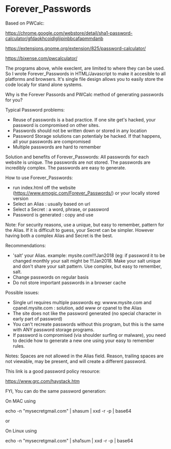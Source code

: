 # Forever_Passwords

Based on PWCalc: 

https://chrome.google.com/webstore/detail/sha1-password-calculator/gfdaokhcoidlgljipinbbcafapmmdanb

https://extensions.gnome.org/extension/825/password-calculator/

https://bixense.com/pwcalculator/

The programs above, while execlent, are limited to where they can be used. So I wrote Forever_Passwords in HTML/Javascript to make it accesible to all platforms and browsers. It's single file design allows you to easily store the code localy for stand alone systems.

Why is the Forever Passords and PWCalc method of generating passwords for you?

Typical Password problems:
- Reuse of passwords is a bad practice. If one site get's hacked, your password is compromised on other sites.
- Passwords should not be written down or stored in any location
- Password Storage solutions can potentialy be hacked. If that happens, all your passwords are compromised 
- Multiple passwords are hard to remember

Solution and benefits of Forever_Passwords:
All passwords for each website is unique. The passwords are not stored. The passwords are incredibly complex. The passwords are easy to generate.

How to use Forever_Passwords:
- run index.html off the website (https://www.emogic.com/Forever_Passwords/) or your locally stored version
- Select an Alias : usually based on url
- Select a Secret : a word, phrase, or password
- Password is generated : copy and use 

Note: For security reasons, use a unique, but easy to remember, pattern for the Alias. If it is difficult to guess, your Secret can be simpler. However having both a complex Alias and Secret is the best.

Recommendations:
- 'salt' your Alias. example: mysite.com!!!Jan2018 (eg: if password it to be changed monthly your salt might be !!!Jan2018. Make your salt unique and don't share your salt pattern. Use complex, but easy to remember, salt.
- Change passwords on regular basis
- Do not store important passwords in a browser cache

Possible issues:
- Single url requires multiple passwords eg: wwww.mysite.com and cpanel.mysite.com : solution, add www or cpanel to the Alias
- The site does not like the password generated (no special character in early part of password)
- You can't recreate passwords without this program, but this is the same with ANY password storage programs.
- If password is compromised (via shoulder surfing or malware), you need to decide how to generate a new one using your easy to remember rules.

Notes: Spaces are not allowed in the Alias field. Reason, trailing spaces are not viewable, may be present, and will create a different password.

This link is a good password policy resource:

https://www.grc.com/haystack.htm

FYI, You can do the same password generation:

On MAC using

echo -n "mysecretgmail.com" | shasum | xxd -r -p | base64

or

On Linux using

echo -n "mysecretgmail.com" | sha1sum | xxd -r -p | base64

